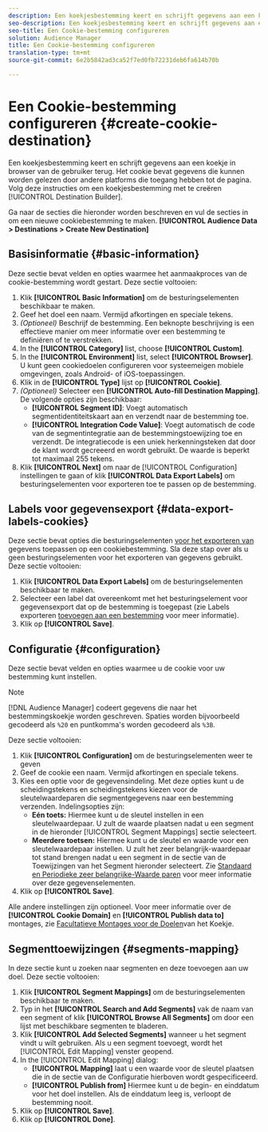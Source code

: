 ```yaml
---
description: Een koekjesbestemming keert en schrijft gegevens aan een koekje in browser van de gebruiker terug. Het cookie bevat gegevens die kunnen worden gelezen door andere platforms die toegang hebben tot de pagina. Volg deze instructies om een koekjesbestemming met [!UICONTROL de Bouwer van de Bestemming te creëren].
seo-description: Een koekjesbestemming keert en schrijft gegevens aan een koekje in browser van de gebruiker terug. Het cookie bevat gegevens die kunnen worden gelezen door andere platforms die toegang hebben tot de pagina. Volg deze instructies om een koekjesbestemming met [!UICONTROL de Bouwer van de Bestemming te creëren].
seo-title: Een Cookie-bestemming configureren
solution: Audience Manager
title: Een Cookie-bestemming configureren
translation-type: tm+mt
source-git-commit: 6e2b5842ad3ca52f7ed0fb72231deb6fa614b70b

---
```



# Een Cookie-bestemming configureren {#create-cookie-destination}

Een koekjesbestemming keert en schrijft gegevens aan een koekje in browser van de gebruiker terug. Het cookie bevat gegevens die kunnen worden gelezen door andere platforms die toegang hebben tot de pagina. Volg deze instructies om een koekjesbestemming met te creëren [!UICONTROL Destination Builder].

<!-- create-cookie-destination.xml -->

Ga naar de secties die hieronder worden beschreven en vul de secties in om een nieuwe cookiebestemming te maken. **[!UICONTROL Audience Data > Destinations > Create New Destination]**

## Basisinformatie {#basic-information}

Deze sectie bevat velden en opties waarmee het aanmaakproces van de cookie-bestemming wordt gestart. Deze sectie voltooien:

1. Klik **[!UICONTROL Basic Information]** om de besturingselementen beschikbaar te maken.
2. Geef het doel een naam. Vermijd afkortingen en speciale tekens.
3. *(Optioneel)* Beschrijf de bestemming. Een beknopte beschrijving is een effectieve manier om meer informatie over een bestemming te definiëren of te verstrekken.
4. In the **[!UICONTROL Category]** list, choose **[!UICONTROL Custom]**.
5. In the **[!UICONTROL Environment]** list, select **[!UICONTROL Browser]**. U kunt geen cookiedoelen configureren voor systeemeigen mobiele omgevingen, zoals Android- of iOS-toepassingen.
6. Klik in de **[!UICONTROL Type]** lijst op **[!UICONTROL Cookie]**.
7. *(Optioneel)* Selecteer een **[!UICONTROL Auto-fill Destination Mapping]**. De volgende opties zijn beschikbaar:
   * **[!UICONTROL Segment ID]**: Voegt automatisch segmentidentiteitskaart aan en verzendt naar de bestemming toe.
   * **[!UICONTROL Integration Code Value]**: Voegt automatisch de code van de segmentintegratie aan de bestemmingstoewijzing toe en verzendt. De integratiecode is een uniek herkenningsteken dat door de klant wordt gecreeerd en wordt gebruikt. De waarde is beperkt tot maximaal 255 tekens.
8. Klik **[!UICONTROL Next]** om naar de [!UICONTROL Configuration] instellingen te gaan of klik **[!UICONTROL Data Export Labels]** om besturingselementen voor exporteren toe te passen op de bestemming.

## Labels voor gegevensexport {#data-export-labels-cookies}

Deze sectie bevat opties die besturingselementen [voor het exporteren van](../../features/data-export-controls.md) gegevens toepassen op een cookiebestemming. Sla deze stap over als u geen besturingselementen voor het exporteren van gegevens gebruikt. Deze sectie voltooien:

1. Klik **[!UICONTROL Data Export Labels]** om de besturingselementen beschikbaar te maken.
2. Selecteer een label dat overeenkomt met het besturingselement voor gegevensexport dat op de bestemming is toegepast (zie Labels exporteren [toevoegen aan een bestemming](/help/using/features/destinations/add-data-export-labels.md) voor meer informatie).
3. Klik op **[!UICONTROL Save]**.

## Configuratie {#configuration}

Deze sectie bevat velden en opties waarmee u de cookie voor uw bestemming kunt instellen.

>[!NOTE]
>
>[!DNL Audience Manager] codeert gegevens die naar het bestemmingskoekje worden geschreven. Spaties worden bijvoorbeeld gecodeerd als `%20` en puntkomma&#39;s worden gecodeerd als `%3B`.

Deze sectie voltooien:

1. Klik **[!UICONTROL Configuration]** om de besturingselementen weer te geven
1. Geef de cookie een naam. Vermijd afkortingen en speciale tekens.
1. Kies een optie voor de gegevensindeling. Met deze opties kunt u de scheidingstekens en scheidingstekens kiezen voor de sleutelwaardeparen die segmentgegevens naar een bestemming verzenden. Indelingsopties zijn:
   * **Eén toets:** Hiermee kunt u de sleutel instellen in een sleutelwaardepaar. U zult de waarde plaatsen nadat u een segment in de hieronder [!UICONTROL Segment Mappings] sectie selecteert.
   * **Meerdere toetsen:** Hiermee kunt u de sleutel en waarde voor een sleutelwaardepaar instellen. U zult het zeer belangrijk-waardepaar tot stand brengen nadat u een segment in de sectie van de Toewijzingen van het Segment hieronder selecteert.
Zie [Standaard en Periodieke zeer belangrijke-Waarde paren](../../features/destinations/key-value-pairs.md) voor meer informatie over deze gegevenselementen.
1. Klik op **[!UICONTROL Save]**.

Alle andere instellingen zijn optioneel. Voor meer informatie over de **[!UICONTROL Cookie Domain]** en **[!UICONTROL Publish data to]** montages, zie [Facultatieve Montages voor de Doelen](/help/using/features/destinations/cookie-destination-options.md)van het Koekje.

## Segmenttoewijzingen {#segments-mapping}

In deze sectie kunt u zoeken naar segmenten en deze toevoegen aan uw doel. Deze sectie voltooien:

1. Klik **[!UICONTROL Segment Mappings]** om de besturingselementen beschikbaar te maken.
1. Typ in het **[!UICONTROL Search and Add Segments]** vak de naam van een segment of klik **[!UICONTROL Browse All Segments]** om door een lijst met beschikbare segmenten te bladeren.
1. Klik **[!UICONTROL Add Selected Segments]** wanneer u het segment vindt u wilt gebruiken. Als u een segment toevoegt, wordt het [!UICONTROL Edit Mapping] venster geopend.
1. In the [!UICONTROL Edit Mapping] dialog:
   * **[!UICONTROL Mapping]** laat u een waarde voor de sleutel plaatsen die in de sectie van de Configuratie hierboven wordt gespecificeerd.
   * **[!UICONTROL Publish from]** Hiermee kunt u de begin- en einddatum voor het doel instellen. Als de einddatum leeg is, verloopt de bestemming nooit.
1. Klik op **[!UICONTROL Save]**.
1. Klik op **[!UICONTROL Done]**.